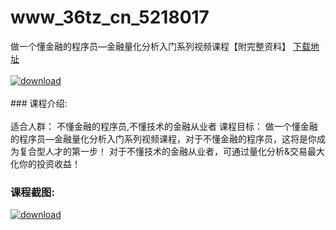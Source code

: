 # www_36tz_cn_5218017
做一个懂金融的程序员—金融量化分析入门系列视频课程【附完整资料】
[下载地址](http://www.36tz.cn/article/5218017 "下载地址")
<br/></br>[![download](http://36tz.cn/muke_img/2021_01_1-120.png "下载地址")](http://www.36tz.cn/article/5218017 "下载地址")
<br/></br>### 课程介绍:<br/></br>适合人群：
不懂金融的程序员,不懂技术的金融从业者
课程目标：
做一个懂金融的程序员—金融量化分析入门系列视频课程，对于不懂金融的程序员，这将是你成为复合型人才的第一步！
对于不懂技术的金融从业者，可通过量化分析&交易最大化你的投资收益！

### 课程截图:
[![download](http://36tz.cn/muke_img/2021_01_2-138.png "下载地址")](http://www.36tz.cn/article/5218017 "下载地址")
